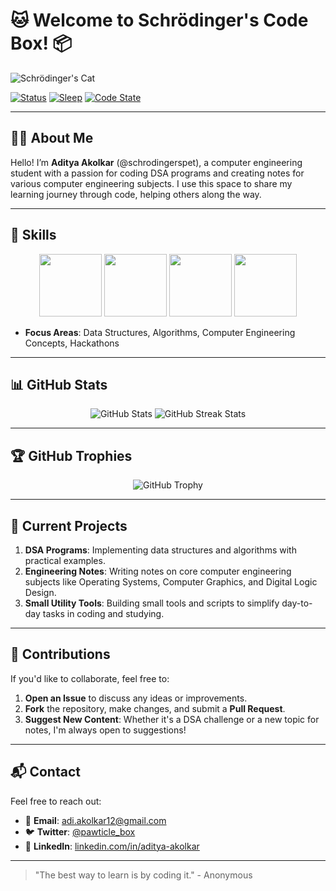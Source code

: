 # 🐱 Welcome to Schrödinger's Code Box! 📦

![Schrödinger's Cat](https://github.com/schrodingerspet/schrodingerspet/assets/161422183/aa3705a1-b0b0-4883-9588-8aa0ac08d404)

[![Status](https://img.shields.io/badge/status-learning%20DSA%20and%20CS%20concepts-brightgreen)](https://en.wikipedia.org/wiki/Data_structure)
[![Sleep](https://img.shields.io/badge/sleep-intermittent-red)](https://en.wikipedia.org/wiki/Schr%C3%B6dinger%27s_cat)
[![Code State](https://img.shields.io/badge/code-DSA%20and%20notes%20in%20progress-yellow)](https://en.wikipedia.org/wiki/Computer_engineering)

---

## 👨‍🎓 About Me

Hello! I’m **Aditya Akolkar** (@schrodingerspet), a computer engineering student with a passion for coding DSA programs and creating notes for various computer engineering subjects. I use this space to share my learning journey through code, helping others along the way.

---

## 🚀 Skills

<p align="center">
    <img src="https://user-images.githubusercontent.com/74038190/212257472-08e52665-c503-4bd9-aa20-f5a4dae769b5.gif" width="100">
    <img src="https://user-images.githubusercontent.com/74038190/212257468-1e9a91f1-b626-4baa-b15d-5c385dfa7ed2.gif" width="100">
    <img src="https://user-images.githubusercontent.com/74038190/212257465-7ce8d493-cac5-494e-982a-5a9deb852c4b.gif" width="100">
    <img src="https://user-images.githubusercontent.com/74038190/212281780-0afd9616-8310-46e9-a898-c4f5269f1387.gif" width="100">
</p>

- **Focus Areas**: Data Structures, Algorithms, Computer Engineering Concepts, Hackathons

---

## 📊 GitHub Stats

<p align="center">
     <img src="https://github-readme-stats.vercel.app/api?username=schrodingerspet&show_icons=true&theme=gruvbox" alt="GitHub Stats" />
     <img src="https://github-readme-streak-stats.herokuapp.com/?user=schrodingerspet&theme=gruvbox" alt="GitHub Streak Stats" />
</p>

---


## 🏆 GitHub Trophies

<p align="center">
    <img src="https://github-profile-trophy.vercel.app/?username=schrodingerspet&theme=radical" alt="GitHub Trophy" />
</p>

---

## 📝 Current Projects

1. **DSA Programs**: Implementing data structures and algorithms with practical examples.
2. **Engineering Notes**: Writing notes on core computer engineering subjects like Operating Systems, Computer Graphics, and Digital Logic Design.
3. **Small Utility Tools**: Building small tools and scripts to simplify day-to-day tasks in coding and studying.

---

## 🤝 Contributions

If you'd like to collaborate, feel free to:
1. **Open an Issue** to discuss any ideas or improvements.
2. **Fork** the repository, make changes, and submit a **Pull Request**.
3. **Suggest New Content**: Whether it's a DSA challenge or a new topic for notes, I'm always open to suggestions!

---

## 📬 Contact

Feel free to reach out:

- 📧 **Email**: adi.akolkar12@gmail.com
- 🐦 **Twitter**: [@pawticle_box](https://twitter.com/pawticle_box)
- 💼 **LinkedIn**: [linkedin.com/in/aditya-akolkar](https://linkedin.com/in/aditya-akolkar)

---

> "The best way to learn is by coding it." - Anonymous
